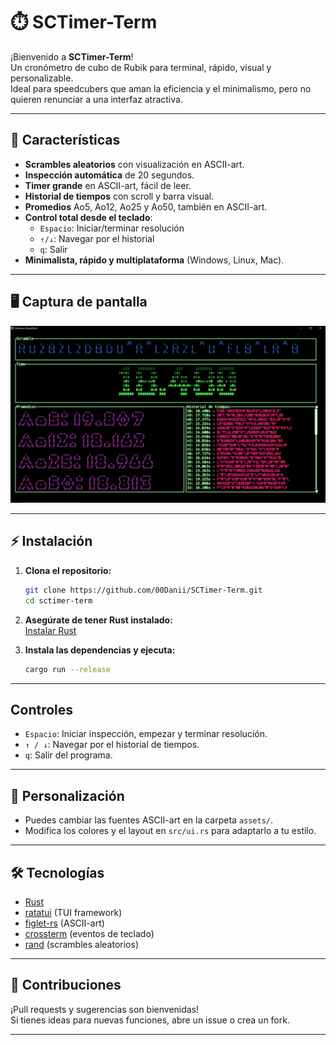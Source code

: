 # ⏱️ SCTimer-Term

¡Bienvenido a **SCTimer-Term**!  
Un cronómetro de cubo de Rubik para terminal, rápido, visual y personalizable.  
Ideal para speedcubers que aman la eficiencia y el minimalismo, pero no quieren renunciar a una interfaz atractiva.

---

## 🚀 Características

- **Scrambles aleatorios** con visualización en ASCII-art.
- **Inspección automática** de 20 segundos.
- **Timer grande** en ASCII-art, fácil de leer.
- **Historial de tiempos** con scroll y barra visual.
- **Promedios** Ao5, Ao12, Ao25 y Ao50, también en ASCII-art.
- **Control total desde el teclado**:  
  - `Espacio`: Iniciar/terminar resolución  
  - `↑/↓`: Navegar por el historial  
  - `q`: Salir
- **Minimalista, rápido y multiplataforma** (Windows, Linux, Mac).

---

## 🖥️ Captura de pantalla

![Captura de Pantalla](./images/screen.png)

---

## ⚡ Instalación

1. **Clona el repositorio:**
   ```sh
   git clone https://github.com/00Danii/SCTimer-Term.git
   cd sctimer-term
   ```

2. **Asegúrate de tener Rust instalado:**  
   [Instalar Rust](https://www.rust-lang.org/tools/install)

3. **Instala las dependencias y ejecuta:**
   ```sh
   cargo run --release
   ```

---

##  Controles

- `Espacio`: Iniciar inspección, empezar y terminar resolución.
- `↑ / ↓`: Navegar por el historial de tiempos.
- `q`: Salir del programa.

---

## 🧩 Personalización

- Puedes cambiar las fuentes ASCII-art en la carpeta `assets/`.
- Modifica los colores y el layout en `src/ui.rs` para adaptarlo a tu estilo.

---

## 🛠️ Tecnologías

- [Rust](https://www.rust-lang.org/)
- [ratatui](https://github.com/ratatui/ratatui) (TUI framework)
- [figlet-rs](https://github.com/aldanor/figlet-rs) (ASCII-art)
- [crossterm](https://github.com/crossterm-rs/crossterm) (eventos de teclado)
- [rand](https://crates.io/crates/rand) (scrambles aleatorios)

---

## 🤝 Contribuciones

¡Pull requests y sugerencias son bienvenidas!  
Si tienes ideas para nuevas funciones, abre un issue o crea un fork.

---

